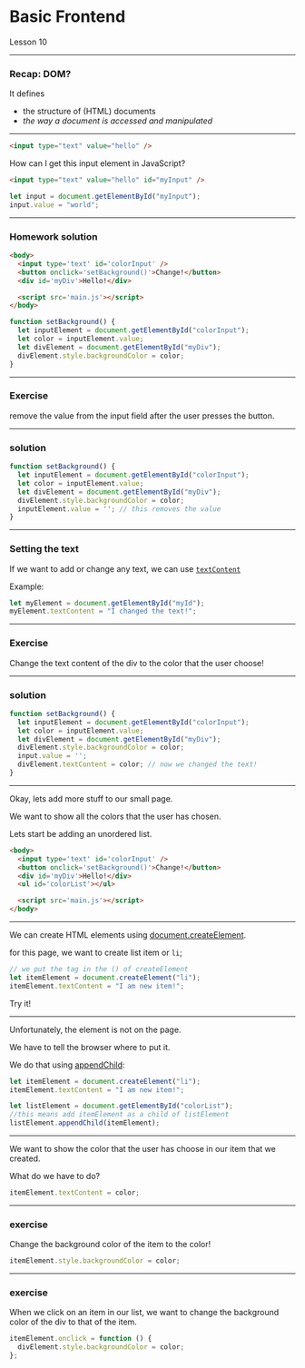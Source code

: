 <!-- .slide: id="lesson10" -->

# Basic Frontend

Lesson 10

---

### Recap: DOM?

It defines
* the structure of (HTML) documents
* *the way a document is accessed and manipulated*

---


```html
<input type="text" value="hello" />
```
How can I get this input element in JavaScript?

```html
<input type="text" value="hello" id="myInput" />
```
<!-- .element: class="fragment" -->

```js
let input = document.getElementById("myInput");
input.value = "world";
```
<!-- .element: class="fragment" -->

---

### Homework solution

```html
<body>
  <input type='text' id='colorInput' />
  <button onclick='setBackground()'>Change!</button>
  <div id='myDiv'>Hello!</div>

  <script src='main.js'></script>
</body>
```
```js
function setBackground() {
  let inputElement = document.getElementById("colorInput");
  let color = inputElement.value;
  let divElement = document.getElementById("myDiv");
  divElement.style.backgroundColor = color;
}
```

---

### Exercise

remove the value from the input field after the user presses the button.


---

### solution

```js
function setBackground() {
  let inputElement = document.getElementById("colorInput");
  let color = inputElement.value;
  let divElement = document.getElementById("myDiv");
  divElement.style.backgroundColor = color;
  inputElement.value = ''; // this removes the value
}
```

---

### Setting the text

If we want to add or change any text, we can use [`textContent`](https://developer.mozilla.org/en-US/docs/Web/API/Node/textContent)

Example:

```js
let myElement = document.getElementById("myId");
myElement.textContent = "I changed the text!";
```

---

### Exercise

Change the text content of the div to the color that the user choose!


---

### solution

```js
function setBackground() {
  let inputElement = document.getElementById("colorInput");
  let color = inputElement.value;
  let divElement = document.getElementById("myDiv");
  divElement.style.backgroundColor = color;
  input.value = '';
  divElement.textContent = color; // now we changed the text!
}
```

---

Okay, lets add more stuff to our small page.

We want to show all the colors that the user has chosen.

Lets start be adding an unordered list.

```html
<body>
  <input type='text' id='colorInput' />
  <button onclick='setBackground()'>Change!</button>
  <div id='myDiv'>Hello!</div>
  <ul id='colorList'></ul>

  <script src='main.js'></script>
</body>
```

---


We can create HTML elements using [document.createElement](https://developer.mozilla.org/en-US/docs/Web/API/Document/createElement).

for this page, we want to create list item or `li`;

```js
// we put the tag in the () of createElement
let itemElement = document.createElement("li");
itemElement.textContent = "I am new item!";
```
Try it!

---

Unfortunately, the element is not on the page.

We have to tell the browser where to put it.

We do that using [appendChild](https://developer.mozilla.org/en-US/docs/Web/API/Node/appendChild):

```js
let itemElement = document.createElement("li");
itemElement.textContent = "I am new item!";

let listElement = document.getElementById("colorList");
//this means add itemElement as a child of listElement
listElement.appendChild(itemElement);
```

---


We want to show the color that the user has choose in our item that we created.

What do we have to do?

```js
itemElement.textContent = color;
```
<!-- .element: class="fragment" -->

---

### exercise

Change the background color of the item to the color!

```js
itemElement.style.backgroundColor = color;
```
<!-- .element: class="fragment" -->

---

### exercise

When we click on an item in our list, we want to change the background color of the div to that of the item.


```js
itemElement.onclick = function () {
  divElement.style.backgroundColor = color;
};
```
<!-- .element: class="fragment" -->

